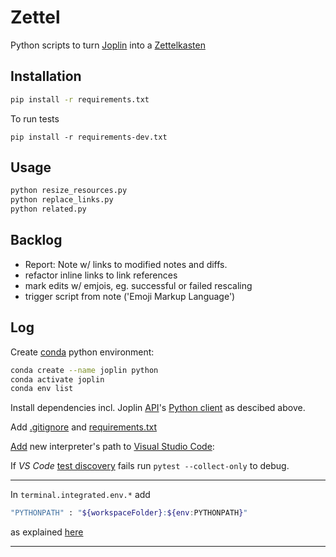 # Zettel

Python scripts to turn [Joplin](https://joplinapp.org/) into a [Zettelkasten](https://en.wikipedia.org/wiki/Zettelkasten)


## Installation

```sh
pip install -r requirements.txt
```

To run tests
```
pip install -r requirements-dev.txt
```

## Usage

```sh
python resize_resources.py 
python replace_links.py
python related.py 
```


## Backlog

- Report: Note w/ links to modified notes and diffs.
- refactor inline links to link references
- mark edits w/ emjois, eg. successful or failed rescaling
- trigger script from note ('Emoji Markup Language')

## Log

Create  [conda]([:/42dde63a39754b0283fe7fc48892de23](https://docs.conda.io/en/latest/)) python environment:

```sh
conda create --name joplin python
conda activate joplin
conda env list
```

Install dependencies incl. Joplin [API](https://joplinapp.org/api/)'s [Python client](https://pypi.org/project/joplin-api/) as descibed above.


Add [.gitignore](https://github.com/foxmask/joplin-api/blob/master/.gitignore) and [requirements.txt](https://github.com/foxmask/joplin-api/blob/master/requirements.txt)

[Add](https://code.visualstudio.com/docs/python/environments) new interpreter's path to [Visual Studio Code](:/65f1ab69c32b4e5087552d6a2f3a4c89): 

If *VS Code* [test discovery]((https://code.visualstudio.com/docs/python/testing#_enable-a-test-framework)) fails run ` pytest --collect-only ` to debug.


***
In `terminal.integrated.env.*` add
```sh
"PYTHONPATH" : "${workspaceFolder}:${env:PYTHONPATH}"
```
as explained [here](https://code.visualstudio.com/docs/python/environments)

***